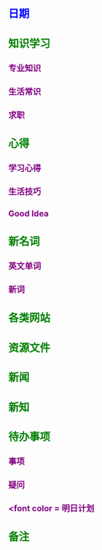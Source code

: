 ## <font color = blue>日期 

## <font color = green>知识学习
### <font color = purple>专业知识

### <font color = purple>生活常识

### <font color = purple>求职



## <font color = green>心得
### <font color = purple>学习心得

### <font color = purple>生活技巧

### <font color = purple>Good Idea



## <font color = green>新名词
### <font color = purple>英文单词

### <font color = purple>新词



## <font color = green>各类网站


## <font color = green>资源文件


## <font color = green>新闻


## <font color = green>新知


## <font color = green>待办事项
### <font color = purple>事项

### <font color = purple>疑问

### <font color = 明日计划



## <font color = green>备注 

<!--stackedit_data:
eyJoaXN0b3J5IjpbMjMzMjIyNTgzLC0xMDYzNDQ1MzgzLC0xNz
c1MTg0NzM0LC0yMDUyMTI3MzUsLTEzNTY1MDk4MzIsMTMwMTgy
ODcxMCwyMTM2NzU1MTcyLDE4MTk5OTM2ODksMTgzNTE0NDk1MF
19
-->